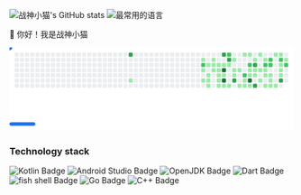 ![战神小猫's GitHub stats](https://github-readme-stats.vercel.app/api?username=ioit-aaa&show_icons=true&theme=nord&locale=cn&hide_title=true&hide=prs&include_all_commits=true&count_private=true)
![最常用的语言](https://github-readme-stats.vercel.app/api/top-langs/?username=ioit-aaa&layout=compact&theme=nord&locale=cn&hide=html,css,tex)

:wave: 你好！我是战神小猫

<picture>
  <source
    media="(prefers-color-scheme: dark)"
    srcset="images/breakout-dark.svg"
  />
  <source
    media="(prefers-color-scheme: light)"
    srcset="images/breakout-light.svg"
  />
  <img alt="Breakout Game" src="images/breakout-light.svg" />
</picture>

### Technology stack

![Kotlin Badge](https://img.shields.io/badge/Kotlin-7F52FF?logo=kotlin&logoColor=fff&style=for-the-badge)
![Android Studio Badge](https://img.shields.io/badge/Android%20Studio-3DDC84?logo=androidstudio&logoColor=fff&style=for-the-badge)
![OpenJDK Badge](https://img.shields.io/badge/OpenJDK-000?logo=openjdk&logoColor=fff&style=for-the-badge)
![Dart Badge](https://img.shields.io/badge/Dart-0175C2?logo=dart&logoColor=fff&style=for-the-badge)
![fish shell Badge](https://img.shields.io/badge/fish%20shell-34C534?logo=fishshell&logoColor=fff&style=for-the-badge)
![Go Badge](https://img.shields.io/badge/Go-00ADD8?logo=go&logoColor=fff&style=for-the-badge)
![C++ Badge](https://img.shields.io/badge/C%2B%2B-00599C?logo=cplusplus&logoColor=fff&style=for-the-badge)